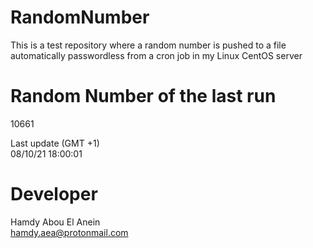 # RandomNumber    
This is a test repository where a random number is pushed to a file automatically passwordless from a cron job in my Linux CentOS server    
# Random Number of the last run   
10661
      
Last update (GMT +1)    
08/10/21 18:00:01
# Developer    
Hamdy Abou El Anein   
hamdy.aea@protonmail.com
